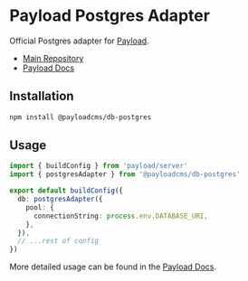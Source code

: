 # Payload Postgres Adapter

Official Postgres adapter for [Payload](https://payloadcms.com).

- [Main Repository](https://github.com/payloadcms/payload)
- [Payload Docs](https://payloadcms.com/docs)

## Installation

```bash
npm install @payloadcms/db-postgres
```

## Usage

```ts
import { buildConfig } from 'payload/server'
import { postgresAdapter } from '@payloadcms/db-postgres'

export default buildConfig({
  db: postgresAdapter({
    pool: {
      connectionString: process.env.DATABASE_URI,
    },
  }),
  // ...rest of config
})
```

More detailed usage can be found in the [Payload Docs](https://payloadcms.com/docs/configuration/overview).
